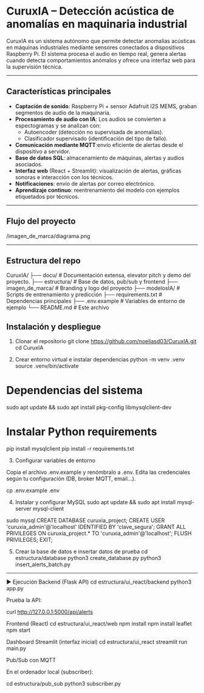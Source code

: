 # CuruxIA – Detección acústica de anomalías en maquinaria industrial

CuruxIA es un sistema autónomo que permite detectar anomalías acústicas en máquinas industriales mediante sensores conectados a dispositivos Raspberry Pi.
El sistema procesa el audio en tiempo real, genera alertas cuando detecta comportamientos anómalos y ofrece una interfaz web para la supervisión técnica.

---

## Características principales

- **Captación de sonido**: Raspberry Pi + sensor Adafruit I2S MEMS, graban segmentos de audio de la maquinaria.
- **Procesamiento de audio con IA**:
Los audios se convierten a espectogramas y se analizan con:
  - Autoencoder (detección no supervisada de anomalías).
  - Clasificador supervisado (identificación del tipo de fallo).
- **Comunicación mediante MQTT**:envío eficiente de alertas desde el dispositivo a servidor.
- **Base de datos SQL**: almacenamiento de máquinas, alertas y audios asociados.
- **Interfaz web** (React + Streamlit): visualización de alertas, gráficas sonoras e interacción con los técnicos.
- **Notificaciones**: envío de alertas por correo electrónico.
- **Aprendizaje continuo**: reentrenamiento del modelo con ejemplos etiquetados por técnicos.

---

## Flujo del proyecto

/imagen_de_marca/diagrama.png

---

## Estructura del repo

CuruxIA/ 
├── docu/               # Documentación extensa, elevator pitch y demo del proyecto.
├── estructura/         # Base de datos, pub/sub y frontend 
├── imagen_de_marca/    # Branding y logo del proyecto 
├── modelosIA/          # Scripts de entrenamiento y predicción 
├── requirements.txt    # Dependencias principales 
├── .env.example        # Variables de entorno de ejemplo 
└── README.md           # Este archivo 

## Instalación y despliegue

1. Clonar el repositorio
git clone https://github.com/noeliasd03/CuruxIA.git
cd CuruxIA

2. Crear entorno virtual e instalar dependencias
python -m venv .venv
source .venv/bin/activate

# Dependencias del sistema
sudo apt update && sudo apt install pkg-config libmysqlclient-dev

# Instalar Python requirements
pip install mysqlclient
pip install -r requirements.txt

3. Configurar variables de entorno

Copia el archivo .env.example y renómbralo a .env.
Edita las credenciales según tu configuración (DB, broker MQTT, email…).

cp .env.example .env

4. Instalar y configurar MySQL
sudo apt update && sudo apt install mysql-server mysql-client

sudo mysql
CREATE DATABASE curuxia_project;
CREATE USER 'curuxia_admin'@'localhost' IDENTIFIED BY 'clave_segura';
GRANT ALL PRIVILEGES ON curuxia_project.* TO 'curuxia_admin'@'localhost';
FLUSH PRIVILEGES;
EXIT;

5. Crear la base de datos e insertar datos de prueba
cd estructura/database
python3 create_database.py
python3 insert_alerts_batch.py

---

▶️ Ejecución
Backend (Flask API)
cd estructura/ui_react/backend
python3 app.py

Prueba la API:

curl http://127.0.0.1:5000/api/alerts

Frontend (React)
cd estructura/ui_react/web
npm install
npm install leaflet
npm start

Dashboard Streamlit (interfaz inicial)
cd estructura/ui_react
streamlit run main.py

Pub/Sub con MQTT

En el ordenador local (subscriber):

cd estructura/pub_sub
python3 subscriber.py